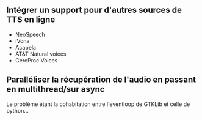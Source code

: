 ## Intégrer un support pour d'autres sources de TTS en ligne

 * NeoSpeech
 * iVona
 * Acapela
 * AT&T Natural voices
 * CereProc Voices

## Paralléliser la récupération de l'audio en passant en multithread/sur async
Le problème étant la cohabitation entre l'eventloop de GTKLib et celle de python...

